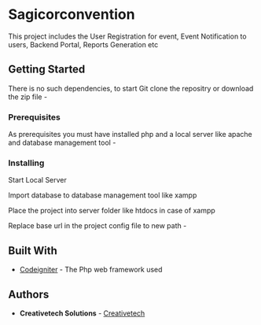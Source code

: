 # Sagicorconvention

This project includes the User Registration for event, Event Notification to users, Backend Portal, Reports Generation etc


## Getting Started

There is no such dependencies, to start Git clone the repositry or download the zip file - 


### Prerequisites

As prerequisites you must have installed php and a local server like apache and database management tool - 

### Installing
Start Local Server

Import database to database management tool like xampp

Place the project into server folder like htdocs in case of xampp

Replace base url in the project config file to new path -

## Built With

* [Codeigniter](https://www.codeigniter.com/docs) - The Php web framework used

## Authors

* **Creativetech Solutions** - [Creativetech](https://github.com/Creativetech-Solutions/)

